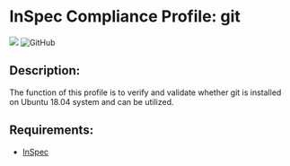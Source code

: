 # InSpec Compliance Profile: git

[![](https://github.com/darkwizard242/inspec-git/workflows/inspec-git-build/badge.svg)](https://github.com/darkwizard242/inspec-git/actions) ![GitHub](https://img.shields.io/github/license/darkwizard242/inspec-git)

## Description:

The function of this profile is to verify and validate whether git is installed on Ubuntu 18.04 system and can be utilized.

## Requirements:

- [InSpec](https://github.com/chef/inspec)
